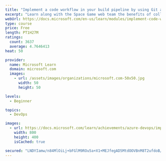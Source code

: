 ```yaml
---
title: "Implement a code workflow in your build pipeline by using Git and GitHub"
excerpt: "Learn along with the Space Game web team the benefits of collaboration through Visual Studio Code and GitHub."
webUrl: https://docs.microsoft.com/en-us/learn/modules/implement-code-workflow/
type: course
price: Free
length: PT1H27M
ratings:
  count: 3637
  average: 4.7646413
heat: 50

provider:
  name: Microsoft Learn
  domain: microsoft.com
  images:
    - url: /assets/images/organizations/microsoft.com-50x50.jpg
      width: 50
      height: 50

levels:
  - Beginner

topics:
  - DevOps

images:
  - url: https://docs.microsoft.com/learn/achievements/azure-devops/implement-a-code-workflow-in-your-build-pipeline-social.png
    width: 800
    height: 400
    isCached: true

secured: "LNDYIamw/n84MlOiLj+bFGlM9ROu5a+X1+MEJfegAD5MtdOOVBnM8T2ufdoB/OvWAjFJqn3KuC9tdB7a4RCqpcDPtZVV83+4X62sn/zAe5HtPjaPCBW5vWCbxFUNEevFOpMN0Dlg4QS2TqV1b5lycBGqpQaj3LSJB4kLPvKjXgsaTjHjJknBzBRoeoQg5KLj3VOUB/8oHFPbjX6RfkkznQ8DrAswOLGbwR8cwdCP4f/K5UqgxbzJNIWf/iHPV7LanzqULnXSYQcLi7eaYkJ8zZjvKhDZNxPYeq9X4SCTYORte5ZncH5i1P3xn9PzEHn/fq6apsKCYMRVaJPc/Y8M8VB0vU5W1JLeIQiLa952EBdtnswtmigon4k42SyNZeNnroR34H9f/pO3b40XXINd3ZTb6uR0AgKOeDIMpKue6yY=;gwF3x9ZKWsFGJEGzXe+nZA=="
---
```


